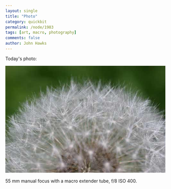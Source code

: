 ```yaml
---
layout: single 
title: "Photo" 
category: quickbit
permalink: /node/1983
tags: [art, macro, photography] 
comments: false 
author: John Hawks 
---
```


Today's photo: 

<div class="middle-picture">
<img src="/graphics/dandelion-macro-2009-05-12.jpg" width="500" height="333" alt="Dandelion head, macro lens" />
</div>

55 mm manual focus with a macro extender tube, f/8 ISO 400. 

